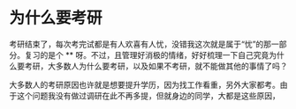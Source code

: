 # 为什么要考研

考研结束了，每次考完试都是有人欢喜有人忧，没错我这次就是属于“忧”的那一部分。复习的是个 ** 呀。不过，且管理好消极的情绪，好好梳理一下自己究竟为什么要考研，大多数人为什么要考研，以及如果不考研，就不能做其他的事情了吗？

大多数人的考研原因也许就是想要提升学历，因为找工作看重，另外大家都考。由于这个问题我没有做过调研在此不再多提，但就身边的同学，大都是这些原因，